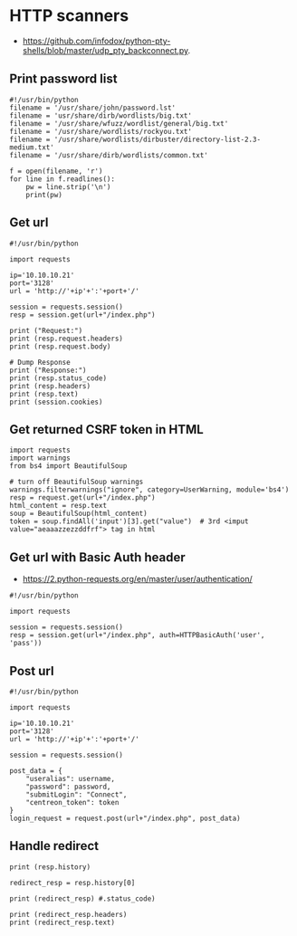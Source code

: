 # HTTP scanners

- https://github.com/infodox/python-pty-shells/blob/master/udp_pty_backconnect.py.


## Print password list

```
#!/usr/bin/python
filename = '/usr/share/john/password.lst'
filename = 'usr/share/dirb/wordlists/big.txt'
filename = '/usr/share/wfuzz/wordlist/general/big.txt'
filename = '/usr/share/wordlists/rockyou.txt'
filename = '/usr/share/wordlists/dirbuster/directory-list-2.3-medium.txt'
filename = '/usr/share/dirb/wordlists/common.txt'

f = open(filename, 'r')  
for line in f.readlines():  
    pw = line.strip('\n')
    print(pw)
```


## Get url 

```
#!/usr/bin/python

import requests

ip='10.10.10.21'
port='3128'
url = 'http://'+ip'+':'+port+'/'

session = requests.session()
resp = session.get(url+"/index.php")

print ("Request:")
print (resp.request.headers)
print (resp.request.body)

# Dump Response
print ("Response:")
print (resp.status_code)
print (resp.headers)
print (resp.text)
print (session.cookies)
```

## Get returned CSRF token in HTML

```
import requests
import warnings
from bs4 import BeautifulSoup

# turn off BeautifulSoup warnings
warnings.filterwarnings("ignore", category=UserWarning, module='bs4')
resp = request.get(url+"/index.php")
html_content = resp.text
soup = BeautifulSoup(html_content)
token = soup.findAll('input')[3].get("value")  # 3rd <imput  value="aeaaazzezzddfrf"> tag in html
```


## Get url with Basic Auth header

- https://2.python-requests.org/en/master/user/authentication/

```
#!/usr/bin/python

import requests

session = requests.session()
resp = session.get(url+"/index.php", auth=HTTPBasicAuth('user', 'pass'))

```


## Post url 

```
#!/usr/bin/python

import requests

ip='10.10.10.21'
port='3128'
url = 'http://'+ip'+':'+port+'/'

session = requests.session()
    
post_data = {
    "useralias": username,
    "password": password,
    "submitLogin": "Connect",
    "centreon_token": token
}
login_request = request.post(url+"/index.php", post_data)

```

## Handle redirect

```
print (resp.history)

redirect_resp = resp.history[0]

print (redirect_resp) #.status_code)

print (redirect_resp.headers)
print (redirect_resp.text)
```